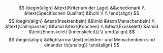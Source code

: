 $$
\begin{align}
&\text{Kriterium der Lage} &&\checkmark \\
&\text{Specifischen Qualitat} &&\chi \\
\\
\end{align}
$$$$
\begin{align}
&\text{Insektenbein} &&\mid &\text{Menschenbein} \\
&\text{Chitinpanzer} &&\mid &\text{Knochen} \\
&\text{Exoskelett} &&\mid &\text{Endoskelett (Innenskelett)} \\
\end{align}
$$
$$
\begin{align}
&\Rightarrow \text{Insekten- und Menschenbein sind einander \it{analog}}
\end{align}
$$